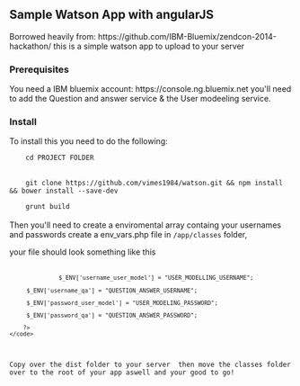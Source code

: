 <h2>Sample Watson App with angularJS</h2>
Borrowed heavily from: 
	https://github.com/IBM-Bluemix/zendcon-2014-hackathon/ 
this is a simple watson app to upload to your server 
<h3>Prerequisites</h3>
You need a IBM bluemix account: 
https://console.ng.bluemix.net
you'll need to add the Question and answer service & the User modeeling service.
<h3>Install</h3>
To install this you need to do the following: 
<br>
<code>
	cd PROJECT FOLDER
</code>
<br>
<code>
	git clone https://github.com/vimes1984/watson.git && npm install && bower install --save-dev
</code>
<code>
	grunt build
</code>
<br>
Then you'll need to create a enviromental array containg your usernames and passwords create a env_vars.php file in <code>/app/classes</code> folder, 
<p>your file should look something like this 
<br>
<pre>
	<code>
		<?php

		 $_ENV['username_user_model'] = "USER_MODELLING_USERNAME";

		 $_ENV['username_qa'] = "QUESTION_ANSWER_USERNAME";

		 $_ENV['password_user_model'] = "USER_MODELING_PASSWORD";

		 $_ENV['password_qa'] = "QUESTION_ANSWER_PASSWORD";

		?>
	</code>
</pre>
Copy over the dist folder to your server  then move the classes folder over to the root of your app aswell and your good to go!